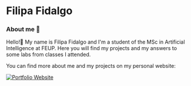 # Filipa Fidalgo
### About me 👩
Hello!👋
My name is Filipa Fidalgo and I'm a student of the MSc in Artificial Intelligence at FEUP. Here you will find my projects and my answers to some labs from classes I attended.

You can find more about me and my projects on my personal website:

[![Portfolio Website](https://img.shields.io/badge/Portfolio-Filipa%20Fidalgo-blue?style=for-the-badge&logo=firefox-browser&logoColor=white)](https://apilifogladif.github.io/)
